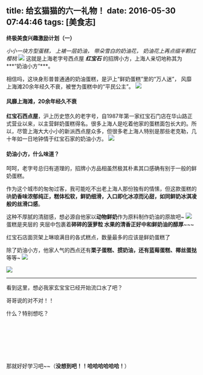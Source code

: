 title: 给玄猫猫的六一礼物！
date: 2016-05-30 07:44:46
tags: [美食志]
---

**终极美食兴趣激励计划（一）**

*小小一块方型蛋糕，
上裱一层奶油，
带朵雪白的奶油花，
奶油花上再点缀半颗红樱桃*
![](http://o7zvnewk4.bkt.clouddn.com/d621f507e7deb7d6235826aca7c278c8_b.jpg)
这就是上海老字号西点屋 ***红宝石*** 的招牌小方，上海人亲切地称其为***“奶油小方”***。
 
相信吗，这块身形普普通通的奶油蛋糕，是沪上“鲜奶蛋糕”里的“万人迷”， 风靡上海滩20余年经久不衰，被誉为蛋糕中的“平民公主”。
![](http://o7zvnewk4.bkt.clouddn.com/ZhZZUhXgJO_pky16IAjZOlGN6BfFzM6Fa7ddHZpFajpI0-Ilxd3ELIF94cO3GXZdTYGVDmosZWTLal1WbWRW3A.jpg)
#### 风靡上海滩，20余年经久不衰  
**红宝石西点屋**，沪上历史悠久的老字号，自1987年第一家红宝石门店在华山路正式营业以来，以主营鲜奶蛋糕得名。很多上海人是吃着他家的蛋糕面包长大的。所以，尽管上海大大小小的新派西点屋众多，但很多老上海人特别是那些老克勒，几十年如一日地钟情于红宝石家的奶油小方。
![](http://o7zvnewk4.bkt.clouddn.com/4affc3f1x926766c820eb&690.jpg)
#### 奶油小方，什么味道？
呵呵，老字号总归有道理的，招牌小方品相虽然极其朴素其口感确有别于一般的鲜奶蛋糕。
 
作为这个城市的匆匆过客，我可能吃不出老上海人那份独有的情愫，但这款蛋糕的确**奶香味浓郁纯正，糕体松软，鲜奶细滑，入口即化冰凉而沁甜，如同鲜奶冰淇凌般的丝滑口感**。
 
这种不厚腻的清甜感，想必源自他家以**动物鲜奶**作为原料制作奶油的原故吧~
![](http://o7zvnewk4.bkt.clouddn.com/4affc3f1x9267de1af47a&690.jpg)
蛋糕是夹层的 夹层中包裹着**碎碎的菠萝粒 水果的清香正好中和鲜奶油的醇厚**~~~

红宝石店面货架上琳琅满目的各式糕点，数量最多的应该是鲜奶蛋糕了

除了奶油小方，他家人气的西点还有**栗子蛋糕、掼奶油，还有蓝莓蛋糕、椰丝蛋挞**等等~
![](http://o7zvnewk4.bkt.clouddn.com/a-hIqpTTndmoVbofBhDDRU49vp8YykbPIane-WU3UVw_GsajBx04AOnVbEQHpEGmTYGVDmosZWTLal1WbWRW3A.jpg)

![](http://o7zvnewk4.bkt.clouddn.com/9H6P2d4T2nzK7KytFPMVzkV2duNupnXy-EX-Sqm2ciitZierjsjFZozqLc-OAE7CTYGVDmosZWTLal1WbWRW3A.jpg)

***
看到这里，想必我家玄宝宝已经开始流口水了吧？

哥哥说的对不对！！

什么？特别想吃？
 <br />
 <br />
 <br />
 <br />
 <br />
 <br />
 <br />
 <br />
那就好好学习吧~~（**没想到吧！！哈哈哈哈哈哈！**）

